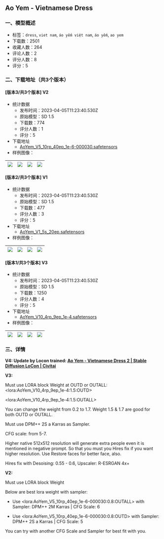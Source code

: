 ## Ao Yem - Vietnamese Dress
### 一、模型概述

- 标签：`dress`, `viet nam`, `áo yếm việt nam`, `áo yếm`, `ao yem`
- 下载数：2501
- 收藏人数：264
- 评论人数：2
- 评分人数：8
- 评分：5

### 二、下载地址（共3个版本）

#### [版本3/共3个版本] V2

- 统计数据
  - 发布时间：2023-04-05T11:23:40.530Z
  - 原始模型：SD 1.5
  - 下载数：774
  - 评分人数：1
  - 评分：5
- 下载地址
  - [AoYem_V5_10rp_40ep_1e-6-000030.safetensors](https://civitai.com/api/download/models/23203)
- 样例图像：

| <img src="https://image.civitai.com/xG1nkqKTMzGDvpLrqFT7WA/3cc7cc00-6876-4aa3-1263-46d823f9e800/width=450/251285.jpeg" /> | <img src="https://image.civitai.com/xG1nkqKTMzGDvpLrqFT7WA/9b42f2ef-90d8-4ff5-8a23-33c2bc18d400/width=450/251284.jpeg" /> | <img src="https://image.civitai.com/xG1nkqKTMzGDvpLrqFT7WA/d91bff44-c9c3-4ae9-e9f2-002085f28100/width=450/251283.jpeg" /> | <img src="https://image.civitai.com/xG1nkqKTMzGDvpLrqFT7WA/4c0ef17d-d082-4de3-224e-c1da95b91600/width=450/251282.jpeg" /> |
| ---- | ---- | ---- | ---- |

#### [版本2/共3个版本] V1

- 统计数据
  - 发布时间：2023-04-05T11:23:40.530Z
  - 原始模型：SD 1.5
  - 下载数：477
  - 评分人数：3
  - 评分：5
- 下载地址
  - [AoYem_V1_5s_20ep.safetensors](https://civitai.com/api/download/models/21757)
- 样例图像：

| <img src="https://image.civitai.com/xG1nkqKTMzGDvpLrqFT7WA/2d55b0c3-0737-4a31-0339-7dda6e48af00/width=450/231956.jpeg" /> | <img src="https://image.civitai.com/xG1nkqKTMzGDvpLrqFT7WA/c577ecc7-cca1-4835-acf7-569aebb50000/width=450/231962.jpeg" /> | <img src="https://image.civitai.com/xG1nkqKTMzGDvpLrqFT7WA/edd907d4-f3e4-4734-8af1-281d740a5f00/width=450/231961.jpeg" /> | <img src="https://image.civitai.com/xG1nkqKTMzGDvpLrqFT7WA/01ffb1f2-50a1-4a8b-570f-48f5eb20f100/width=450/231960.jpeg" /> |
| ---- | ---- | ---- | ---- |

#### [版本1/共3个版本] V3

- 统计数据
  - 发布时间：2023-04-05T11:23:40.530Z
  - 原始模型：SD 1.5
  - 下载数：1250
  - 评分人数：4
  - 评分：5
- 下载地址
  - [AoYem_V10_4rp_9ep_1e-4.safetensors](https://civitai.com/api/download/models/24023)
- 样例图像：

| <img src="https://image.civitai.com/xG1nkqKTMzGDvpLrqFT7WA/81fde3c7-17b1-4dd7-a839-8a495b03a400/width=450/261000.jpeg" /> | <img src="https://image.civitai.com/xG1nkqKTMzGDvpLrqFT7WA/2e2a7978-efa1-4d00-d28b-6f29a133d000/width=450/260999.jpeg" /> | <img src="https://image.civitai.com/xG1nkqKTMzGDvpLrqFT7WA/84ee2c11-423a-4a2d-1f12-9716e8540000/width=450/260998.jpeg" /> | <img src="https://image.civitai.com/xG1nkqKTMzGDvpLrqFT7WA/f2c4aa42-9fa0-4a51-376f-d5733aa09900/width=450/260997.jpeg" /> |
| ---- | ---- | ---- | ---- |


### 三、详情
<p><strong>V4: Update by Locon trained: </strong><a target="_blank" rel="ugc" href="https://civitai.com/models/30692?modelVersionId=37053"><strong>Ao Yem - Vietnamese Dress 2 | Stable Diffusion LoCon | Civitai</strong></a></p><p></p><p><strong>V3:</strong></p><p>Must use LORA block Weight at OUTD or OUTALL: &lt;lora:AoYem_V10_4rp_9ep_1e-4:1.5:OUTD&gt;</p><p>&lt;lora:AoYem_V10_4rp_9ep_1e-4:1.5:OUTALL&gt;</p><p>You can change the weight from 0.2 to 1.7. Weight 1.5 &amp; 1.7 are good for both OUTD or OUTALL.</p><p>Must use DPM++ 2S a Karras as Sampler.</p><p>CFG scale: from 5-7.</p><p>Higher native 512x512 resolution will generate extra people even it is mentioned in negative prompt. So that you must you Hires fix if you want higher resolution. Use Restore faces for better face, also.</p><p>Hires fix with Desoising: 0.55 - 0.6, Upscaler: R-ESRGAN 4x+</p><p></p><p><strong>V2:</strong></p><p>Must use LORA block Weight</p><p>Below are best lora weight with sampler:</p><ul><li><p>Use &lt;lora:AoYem_V5_10rp_40ep_1e-6-000030:0.8:OUTALL&gt; with Sampler: DPM++ 2M Karras | CFG Scale: 6</p></li><li><p>Use &lt;lora:AoYem_V5_10rp_40ep_1e-6-000030:0.8:OUTD&gt; with Sampler: DPM++ 2S a Karras | CFG Scale: 5</p></li></ul><p>You can try with another CFG Scale and Sampler for best fit with you.</p>